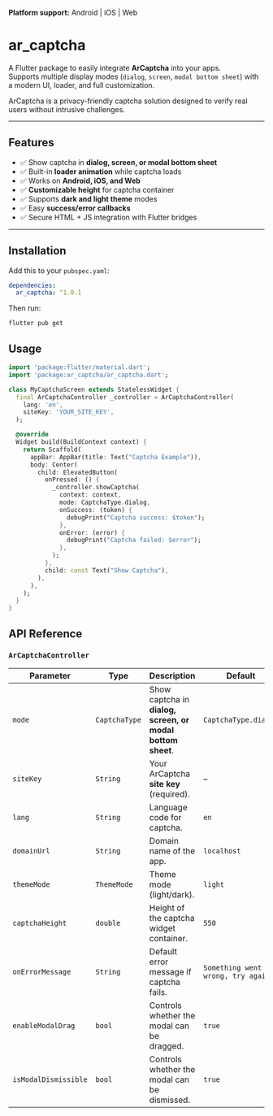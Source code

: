 **Platform support:** Android | iOS | Web

# ar_captcha

A Flutter package to easily integrate **ArCaptcha** into your apps.  
Supports multiple display modes (`dialog`, `screen`, `modal bottom sheet`) with a modern UI, loader,
and full customization.

ArCaptcha is a privacy-friendly captcha solution designed to verify real users without intrusive
challenges.

---

## Features

- ✅ Show captcha in **dialog, screen, or modal bottom sheet**
- ✅ Built-in **loader animation** while captcha loads
- ✅ Works on **Android, iOS, and Web**
- ✅ **Customizable height** for captcha container
- ✅ Supports **dark and light theme** modes
- ✅ Easy **success/error callbacks**
- ✅ Secure HTML + JS integration with Flutter bridges

---

## Installation

Add this to your `pubspec.yaml`:

```yaml
dependencies:
  ar_captcha: ^1.0.1
```

Then run:

```bash
flutter pub get
```

## Usage

```dart
import 'package:flutter/material.dart';
import 'package:ar_captcha/ar_captcha.dart';

class MyCaptchaScreen extends StatelessWidget {
  final ArCaptchaController _controller = ArCaptchaController(
    lang: 'en',
    siteKey: 'YOUR_SITE_KEY',
  );

  @override
  Widget build(BuildContext context) {
    return Scaffold(
      appBar: AppBar(title: Text("Captcha Example")),
      body: Center(
        child: ElevatedButton(
          onPressed: () {
            _controller.showCaptcha(
              context: context,
              mode: CaptchaType.dialog,
              onSuccess: (token) {
                debugPrint("Captcha success: $token");
              },
              onError: (error) {
                debugPrint("Captcha failed: $error");
              },
            );
          },
          child: const Text("Show Captcha"),
        ),
      ),
    );
  }
}

```

## API Reference

### `ArCaptchaController`

| Parameter            | Type          | Description                                                | Default                            |
|----------------------|---------------|------------------------------------------------------------|------------------------------------|
| `mode`               | `CaptchaType` | Show captcha in **dialog, screen, or modal bottom sheet**. | `CaptchaType.dialog`               |
| `siteKey`            | `String`      | Your ArCaptcha **site key** (required).                    | –                                  |
| `lang`               | `String`      | Language code for captcha.                                 | `en`                               |
| `domainUrl`          | `String`      | Domain name of the app.                                    | `localhost`                        |
| `themeMode`          | `ThemeMode`   | Theme mode (light/dark).                                   | `light`                            |
| `captchaHeight`      | `double`      | Height of the captcha widget container.                    | `550`                              |
| `onErrorMessage`     | `String`      | Default error message if captcha fails.                    | `Something went wrong, try again!` |
| `enableModalDrag`    | `bool`        | Controls whether the modal can be dragged.                 | `true`                             |
| `isModalDismissible` | `bool`        | Controls whether the modal can be dismissed.               | `true`                             |
